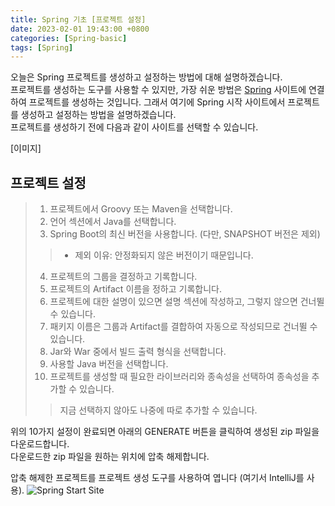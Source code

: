 ```yaml
---
title: Spring 기초 [프로젝트 설정]
date: 2023-02-01 19:43:00 +0800
categories: [Spring-basic]
tags: [Spring]
---
```


오늘은 Spring 프로젝트를 생성하고 설정하는 방법에 대해 설명하겠습니다. <br/>
프로젝트를 생성하는 도구를 사용할 수 있지만, 가장 쉬운 방법은 [Spring](https://start.spring.io/) 사이트에 연결하여 프로젝트를 생성하는 것입니다. 그래서 여기에 Spring 시작 사이트에서 프로젝트를 생성하고 설정하는 방법을 설명하겠습니다. <br/>
프로젝트를 생성하기 전에 다음과 같이 사이트를 선택할 수 있습니다.<br/>

[이미지]

## 프로젝트 설정
> 1. 프로젝트에서 Groovy 또는 Maven을 선택합니다.
> 2. 언어 섹션에서 Java를 선택합니다.
> 3. Spring Boot의 최신 버전을 사용합니다. (다만, SNAPSHOT 버전은 제외)
>> - 제외 이유: 안정화되지 않은 버전이기 때문입니다.
> 4. 프로젝트의 그룹을 결정하고 기록합니다.
> 5. 프로젝트의 Artifact 이름을 정하고 기록합니다.
> 6. 프로젝트에 대한 설명이 있으면 설명 섹션에 작성하고, 그렇지 않으면 건너뛸 수 있습니다.
> 7. 패키지 이름은 그룹과 Artifact를 결합하여 자동으로 작성되므로 건너뛸 수 있습니다.
> 8. Jar와 War 중에서 빌드 출력 형식을 선택합니다.
> 9. 사용할 Java 버전을 선택합니다.
> 10. 프로젝트를 생성할 때 필요한 라이브러리와 종속성을 선택하여 종속성을 추가할 수 있습니다.<br/>
>> 지금 선택하지 않아도 나중에 따로 추가할 수 있습니다.

위의 10가지 설정이 완료되면 아래의 GENERATE 버튼을 클릭하여 생성된 zip 파일을 다운로드합니다.<br/>
다운로드한 zip 파일을 원하는 위치에 압축 해제합니다.

압축 해제한 프로젝트를 프로젝트 생성 도구를 사용하여 엽니다 (여기서 IntelliJ를 사용).
![Spring Start Site](../../LJW22222.github.io/assets/img/githubforkimageone.png)